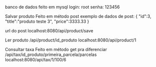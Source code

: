 banco de dados feito em mysql
login: root
senha: 123456

Salvar produto
Feito em método post
exemplo de dados de post:
{
"id":3,
"title":"produto teste 3",
"price":3333.33
}

url do post
localhost:8080/api/product/save

Ler produto
/api/product/id_produto
localhost:8080/api/product/1

Consultar taxa
Feito em método get pra diferenciar
/api/tax/id_produto/primeira_parcela/parcelas
localhost:8080/api/tax/1/100/6
